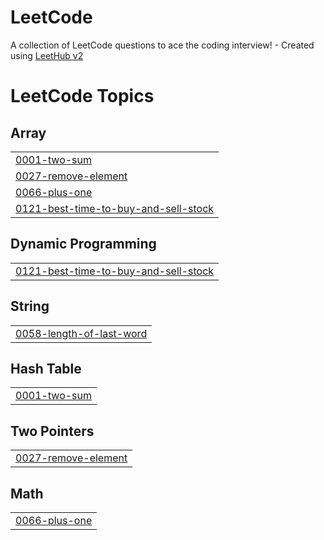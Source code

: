 # LeetCode
A collection of LeetCode questions to ace the coding interview! - Created using [LeetHub v2](https://github.com/arunbhardwaj/LeetHub-2.0)

<!---LeetCode Topics Start-->
# LeetCode Topics
## Array
|  |
| ------- |
| [0001-two-sum](https://github.com/Abdi1509/LeetCode/tree/master/0001-two-sum) |
| [0027-remove-element](https://github.com/Abdi1509/LeetCode/tree/master/0027-remove-element) |
| [0066-plus-one](https://github.com/Abdi1509/LeetCode/tree/master/0066-plus-one) |
| [0121-best-time-to-buy-and-sell-stock](https://github.com/Abdi1509/LeetCode/tree/master/0121-best-time-to-buy-and-sell-stock) |
## Dynamic Programming
|  |
| ------- |
| [0121-best-time-to-buy-and-sell-stock](https://github.com/Abdi1509/LeetCode/tree/master/0121-best-time-to-buy-and-sell-stock) |
## String
|  |
| ------- |
| [0058-length-of-last-word](https://github.com/Abdi1509/LeetCode/tree/master/0058-length-of-last-word) |
## Hash Table
|  |
| ------- |
| [0001-two-sum](https://github.com/Abdi1509/LeetCode/tree/master/0001-two-sum) |
## Two Pointers
|  |
| ------- |
| [0027-remove-element](https://github.com/Abdi1509/LeetCode/tree/master/0027-remove-element) |
## Math
|  |
| ------- |
| [0066-plus-one](https://github.com/Abdi1509/LeetCode/tree/master/0066-plus-one) |
<!---LeetCode Topics End-->